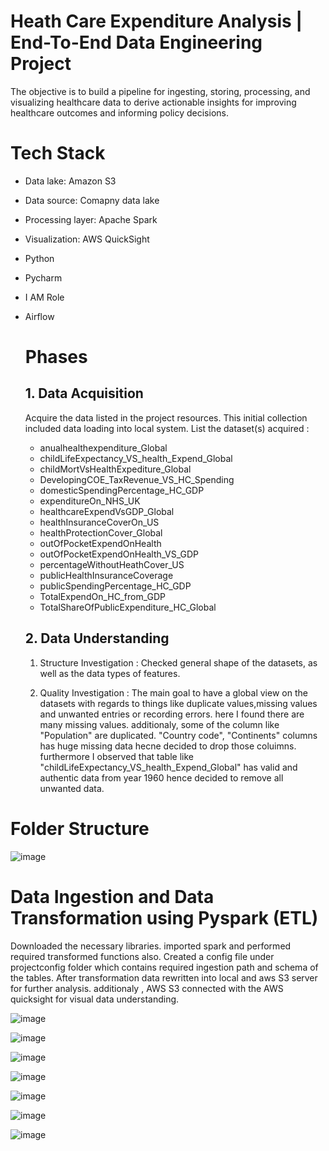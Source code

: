 # Heath Care Expenditure Analysis | End-To-End Data Engineering Project

The objective is to build a pipeline for ingesting, storing, processing, and visualizing healthcare data to derive actionable insights for improving healthcare outcomes and informing policy decisions.

# Tech Stack
* Data lake: Amazon S3
* Data source: Comapny data lake
* Processing layer: Apache Spark
* Visualization: AWS QuickSight
* Python
* Pycharm
* I AM Role
* Airflow
  
  
  

  # Phases
  ## 1.  Data Acquisition
  Acquire the data listed in the project resources. This initial collection included data loading into local system.
  List the dataset(s) acquired :
  * anualhealthexpenditure_Global
  * childLifeExpectancy_VS_health_Expend_Global
  * childMortVsHealthExpediture_Global
  * DevelopingCOE_TaxRevenue_VS_HC_Spending
  * domesticSpendingPercentage_HC_GDP
  * expenditureOn_NHS_UK
  * healthcareExpendVsGDP_Global
  * healthInsuranceCoverOn_US
  * healthProtectionCover_Global
  * outOfPocketExpendOnHealth
  * outOfPocketExpendOnHealth_VS_GDP
  * percentageWithoutHeathCover_US
  * publicHealthInsuranceCoverage
  * publicSpendingPercentage_HC_GDP
  * TotalExpendOn_HC_from_GDP
  * TotalShareOfPublicExpenditure_HC_Global
 
  ## 2. Data Understanding
  1. Structure Investigation : Checked general shape of the datasets, as well as the data types of features.
     
  2. Quality Investigation : The main goal to have a global view on the datasets with regards to things like duplicate values,missing values and unwanted entries or recording errors.
      here I found there are many missing values. additionaly, some of the column like "Population" are duplicated. "Country code", "Continents" columns has huge missing data hecne decided
     to drop those coluimns. furthermore I observed that table like "childLifeExpectancy_VS_health_Expend_Global" has valid and authentic data from year 1960 hence decided to remove all unwanted
     data.

# Folder Structure 

![image](https://github.com/Lbisen-max/HealthcareAnalyticsETL/assets/79071673/d6db330b-4621-4c66-b0bc-93a5ae79757e)


# Data Ingestion and Data Transformation using Pyspark (ETL)

Downloaded the necessary libraries. imported spark and performed required transformed functions also. Created a config file under projectconfig folder which contains required ingestion path and schema of the tables. After transformation data rewritten into local and aws S3 server for further analysis. additionaly , AWS S3 connected with the AWS quicksight for visual data understanding.

![image](https://github.com/Lbisen-max/HealthcareAnalyticsETL/assets/79071673/48e08f40-660c-4972-8120-f0a01bb3e67c)

![image](https://github.com/Lbisen-max/HealthcareAnalyticsETL/assets/79071673/d9dae1a6-981a-496d-8dad-583aa3bca60f)

![image](https://github.com/Lbisen-max/HealthcareAnalyticsETL/assets/79071673/d7a8df95-5a08-49d2-8acf-45fbc23fda7d)

![image](https://github.com/Lbisen-max/HealthcareAnalyticsETL/assets/79071673/3acbeef5-bd92-4857-a329-507cc4cb4a92)

![image](https://github.com/Lbisen-max/HealthcareAnalyticsETL/assets/79071673/6cee7a16-e55f-4a38-973c-a1c9bf7fe3e6)

![image](https://github.com/Lbisen-max/HealthcareAnalyticsETL/assets/79071673/0db95946-3145-43cf-8924-81aa1c48612e)

![image](https://github.com/Lbisen-max/HealthcareAnalyticsETL/assets/79071673/b4ac303e-e895-4a33-a64a-5bea8670c2e0)













     
  
  

